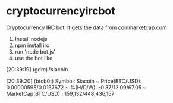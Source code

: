 # cryptocurrencyircbot
Cryptocurrency IRC bot, it gets the data from coinmarketcap.com

1. Install nodejs
2. npm install irc
3. run 'node bot.js' 
4. use the bot like

[20:39:19]  (gdrc)   !siacoin

[20:39:20]  (btcb0t)	Symbol: Siacoin ~ Price(BTC/USD): 0.00000595/0.0167672 ~ %(H/D/W): -0.37/13.09/67.05 ~ MarketCap(BTC/USD) : 159,132/448,436,157
